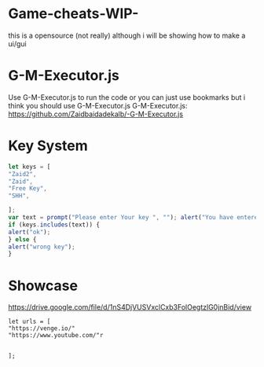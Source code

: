 # Game-cheats-WIP-
this is a opensource (not really) although i will be showing how to make a ui/gui  
# G-M-Executor.js
 Use G-M-Executor.js to run the code or you can just use bookmarks but i think you should use G-M-Executor.js
  G-M-Executor.js: https://github.com/Zaidbaidadekalb/-G-M-Executor.js
  
  # Key System 
  ``` js
  let keys = [
"Zaid2",
"Zaid",
"Free Key",
"SHH",

];
var text = prompt("Please enter Your key ", ""); alert("You have entered " + text + " Is this the correct key?"); 
if (keys.includes(text)) {
 alert("ok");
} else {
alert("wrong key");
}

``` 

# Showcase
https://drive.google.com/file/d/1nS4DjVUSVxclCxb3FolOegtzlG0jnBid/view

```
let urls = [
"https://venge.io/"
"https://www.youtube.com/"r


];
